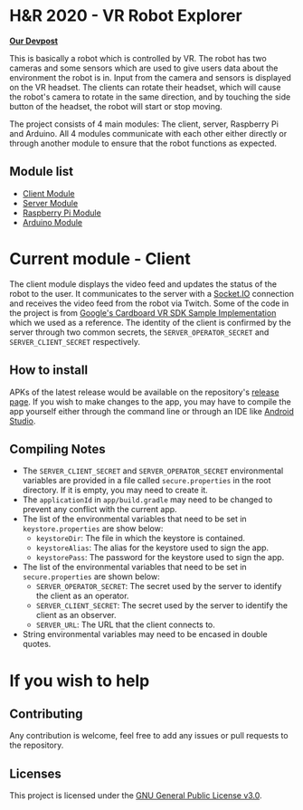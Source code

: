 # H&R 2020 - VR Robot Explorer
 **[Our Devpost](https://devpost.com/software/hnr2020-vr-robot)**

This is basically a robot which is controlled by VR. The robot has two cameras and some sensors which are used to give users data about the environment the robot is in. Input from the camera and sensors is displayed on the VR headset. The clients can rotate their headset, which will cause the robot's camera to rotate in the same direction, and by touching the side button of the headset, the robot will start or stop moving.

The project consists of 4 main modules: The client, server, Raspberry Pi and Arduino. All 4 modules communicate with each other either directly or through another module to ensure that the robot functions as expected.

## Module list
 - [Client Module](https://github.com/team-unununium/HnR-2020-VR-Client)
 - [Server Module](https://github.com/team-unununium/HnR-2020-VR-Server)
 - [Raspberry Pi Module](https://github.com/team-unununium/HnR-2020-VR-Pi)
 - [Arduino Module](https://github.com/team-unununium/HnR-2020-VR-Arduino)

# Current module - Client
The client module displays the video feed and updates the status of the robot to the user. It communicates to the server with a [Socket.IO](https://github.com/socketio/socket.io-client-java) connection and receives the video feed from the robot via Twitch. Some of the code in the project is from [Google's Cardboard VR SDK Sample Implementation](https://github.com/googlevr/gvr-android-sdk) which we used as a reference. The identity of the client is confirmed by the server through two common secrets, the `SERVER_OPERATOR_SECRET` and `SERVER_CLIENT_SECRET` respectively.

## How to install
APKs of the latest release would be available on the repository's [release page](https://github.com/team-unununium/HnR-2020-VR-Client/releases). If you wish to make changes to the app, you may have to compile the app yourself either through the command line or through an IDE like [Android Studio](https://developer.android.com/studio).
 
## Compiling Notes

 - The `SERVER_CLIENT_SECRET` and `SERVER_OPERATOR_SECRET` environmental variables are provided in a file called `secure.properties` in the root directory. If it is empty, you may need to create it.
 - The `applicationId` in `app/build.gradle` may need to be changed to prevent any conflict with the current app.
 - The list of the environmental variables that need to be set in `keystore.properties` are show below:
   - `keystoreDir`: The file in which the keystore is contained.
   - `keystoreAlias`: The alias for the keystore used to sign the app.
   - `keystorePass`: The password for the keystore used to sign the app.
 - The list of the environmental variables that need to be set in `secure.properties` are shown below:
   - `SERVER_OPERATOR_SECRET`: The secret used by the server to identify the client as an operator.
   - `SERVER_CLIENT_SECRET`: The secret used by the server to identify the client as an observer.
   - `SERVER_URL`: The URL that the client connects to.
 - String environmental variables may need to be encased in double quotes.

# If you wish to help

## Contributing
Any contribution is welcome, feel free to add any issues or pull requests to the repository.

## Licenses
This project is licensed under the [GNU General Public License v3.0](https://www.gnu.org/licenses/gpl-3.0.en.html).